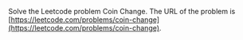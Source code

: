 Solve the Leetcode problem Coin Change.
The URL of the problem is [https://leetcode.com/problems/coin-change](https://leetcode.com/problems/coin-change).
